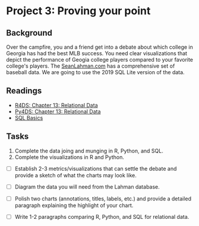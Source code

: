 # Project 3: Proving your point

## Background

Over the campfire, you and a friend get into a debate about which college in Georgia has had the best MLB success. You need clear visualizations that depict the performance of Geogia college players compared to your favorite college's players. The [SeanLahman.com](http://www.seanlahman.com/baseball-archive/statistics/) has a comprehensive set of baseball data. We are going to use the 2019 SQL Lite version of the data. 

## Readings

- [R4DS: Chapter 13: Relational Data](http://r4ds.had.co.nz/relational-data.html)
- [Py4DS: Chapter 13: Relational Data](https://byuidatascience.github.io/python4ds/relational-data.html)
- [SQL Basics](https://docs.data.world/documentation/sql/concepts/basic/intro.html)

## Tasks

1. Complete the data joing and munging in R, Python, and SQL.
2. Complete the visualizations in R and Python.

- [ ] Establish 2-3 metrics/visualizations that can settle the debate and provide a sketch of what the charts may look like.
- [ ] Diagram the data you will need from the Lahman database.
- [ ] Polish two charts (annotations, titles, labels, etc.) and provide a detailed paragraph explaining the highlight of your chart.
- [ ] Write 1-2 paragraphs comparing R, Python, and SQL for relational data. 



